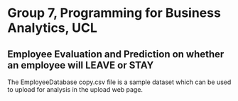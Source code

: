 # Group 7, Programming for Business Analytics, UCL
## Employee Evaluation and Prediction on whether an employee will LEAVE or STAY
 The EmployeeDatabase copy.csv file is a sample dataset which can be used to upload for analysis in the upload web page.
